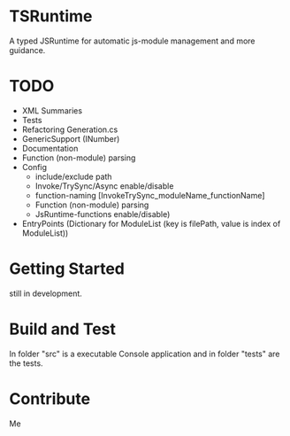 # TSRuntime 
A typed JSRuntime for automatic js-module management and more guidance.

# TODO 
 * XML Summaries
 * Tests
 * Refactoring Generation.cs
 * GenericSupport (INumber<T>)
 * Documentation
 * Function (non-module) parsing
 * Config
   - include/exclude path
   - Invoke/TrySync/Async enable/disable
   - function-naming [InvokeTrySync_moduleName_functionName]
   - Function (non-module) parsing
   - JsRuntime-functions enable/disable)
 * EntryPoints (Dictionary for ModuleList (key is filePath, value is index of ModuleList))


# Getting Started
still in development.

# Build and Test
In folder "src" is a executable Console application and in folder "tests" are the tests.

# Contribute
Me
